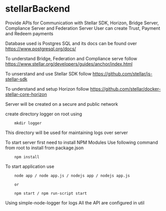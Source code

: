 # stellarBackend

Provide APIs for Communication with Stellar SDK, Horizon, Bridge Server, Compliance Server and Federation Server
User can create Trust, Payment and Redeem payments

Database used is Postgres SQL and its docs can be found over
https://www.postgresql.org/docs/

To understand Bridge, Federation and Compliance serve follow
https://www.stellar.org/developers/guides/anchor/index.html

To unserstand and use Stellar SDK follow 
https://github.com/stellar/js-stellar-sdk

To understand and setup Horizon follow
https://github.com/stellar/docker-stellar-core-horizon

Server will be created on a secure and public network

create directory logger on root using

        mkdir logger

This directory will be used for maintaining logs over server

To start server first need to install NPM Modules
Use following command from root to install from package.json

        npm install

To start application use

        node app / node app.js / nodejs app / nodejs app.js

        or

        npm start / npm run-script start

Using simple-node-logger for logs
All the API are configured in util

